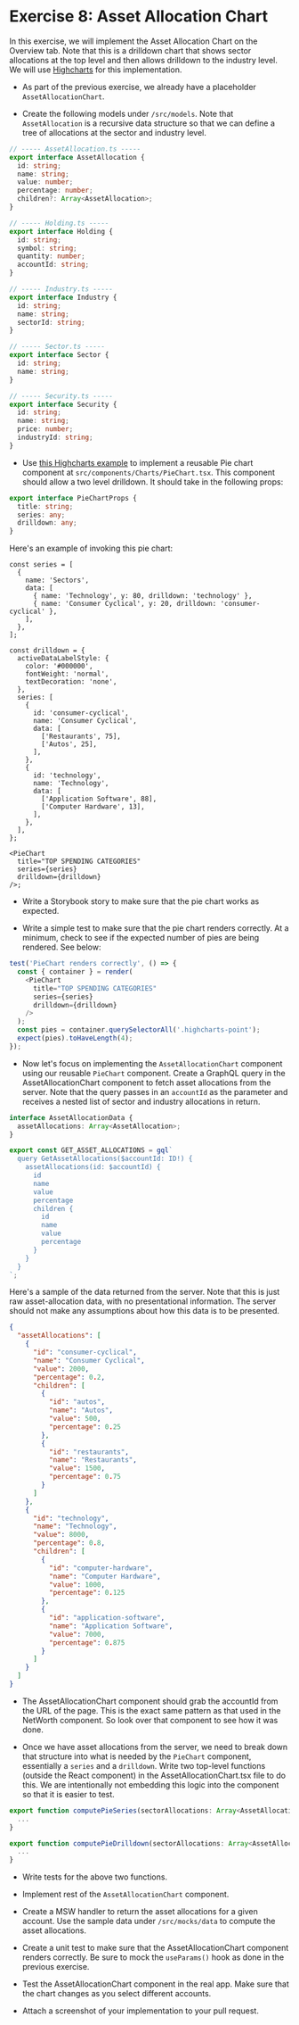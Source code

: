# Exercise 8: Asset Allocation Chart

In this exercise, we will implement the Asset Allocation Chart on the Overview
tab. Note that this is a drilldown chart that shows sector allocations at the
top level and then allows drilldown to the industry level. We will use
[Highcharts](https://www.highcharts.com/docs/index) for this implementation.

- As part of the previous exercise, we already have a placeholder
  `AssetAllocationChart`.

- Create the following models under `/src/models`. Note that `AssetAllocation`
  is a recursive data structure so that we can define a tree of allocations at
  the sector and industry level.

```ts
// ----- AssetAllocation.ts -----
export interface AssetAllocation {
  id: string;
  name: string;
  value: number;
  percentage: number;
  children?: Array<AssetAllocation>;
}

// ----- Holding.ts -----
export interface Holding {
  id: string;
  symbol: string;
  quantity: number;
  accountId: string;
}

// ----- Industry.ts -----
export interface Industry {
  id: string;
  name: string;
  sectorId: string;
}

// ----- Sector.ts -----
export interface Sector {
  id: string;
  name: string;
}

// ----- Security.ts -----
export interface Security {
  id: string;
  name: string;
  price: number;
  industryId: string;
}
```

- Use [this Highcharts example](https://www.highcharts.com/demo/pie-drilldown)
  to implement a reusable Pie chart component at
  `src/components/Charts/PieChart.tsx`. This component should allow a two level
  drilldown. It should take in the following props:

```ts
export interface PieChartProps {
  title: string;
  series: any;
  drilldown: any;
}
```

Here's an example of invoking this pie chart:

```tsx
const series = [
  {
    name: 'Sectors',
    data: [
      { name: 'Technology', y: 80, drilldown: 'technology' },
      { name: 'Consumer Cyclical', y: 20, drilldown: 'consumer-cyclical' },
    ],
  },
];

const drilldown = {
  activeDataLabelStyle: {
    color: '#000000',
    fontWeight: 'normal',
    textDecoration: 'none',
  },
  series: [
    {
      id: 'consumer-cyclical',
      name: 'Consumer Cyclical',
      data: [
        ['Restaurants', 75],
        ['Autos', 25],
      ],
    },
    {
      id: 'technology',
      name: 'Technology',
      data: [
        ['Application Software', 88],
        ['Computer Hardware', 13],
      ],
    },
  ],
};

<PieChart
  title="TOP SPENDING CATEGORIES"
  series={series}
  drilldown={drilldown}
/>;
```

- Write a Storybook story to make sure that the pie chart works as expected.

- Write a simple test to make sure that the pie chart renders correctly. At a
  minimum, check to see if the expected number of pies are being rendered. See
  below:

```ts
test('PieChart renders correctly', () => {
  const { container } = render(
    <PieChart
      title="TOP SPENDING CATEGORIES"
      series={series}
      drilldown={drilldown}
    />
  );
  const pies = container.querySelectorAll('.highcharts-point');
  expect(pies).toHaveLength(4);
});
```

- Now let's focus on implementing the `AssetAllocationChart` component using our
  reusable `PieChart` component. Create a GraphQL query in the
  AssetAllocationChart component to fetch asset allocations from the server.
  Note that the query passes in an `accountId` as the parameter and receives a
  nested list of sector and industry allocations in return.

```ts
interface AssetAllocationData {
  assetAllocations: Array<AssetAllocation>;
}

export const GET_ASSET_ALLOCATIONS = gql`
  query GetAssetAllocations($accountId: ID!) {
    assetAllocations(id: $accountId) {
      id
      name
      value
      percentage
      children {
        id
        name
        value
        percentage
      }
    }
  }
`;
```

Here's a sample of the data returned from the server. Note that this is just raw
asset-allocation data, with no presentational information. The server should not
make any assumptions about how this data is to be presented.

```json
{
  "assetAllocations": [
    {
      "id": "consumer-cyclical",
      "name": "Consumer Cyclical",
      "value": 2000,
      "percentage": 0.2,
      "children": [
        {
          "id": "autos",
          "name": "Autos",
          "value": 500,
          "percentage": 0.25
        },
        {
          "id": "restaurants",
          "name": "Restaurants",
          "value": 1500,
          "percentage": 0.75
        }
      ]
    },
    {
      "id": "technology",
      "name": "Technology",
      "value": 8000,
      "percentage": 0.8,
      "children": [
        {
          "id": "computer-hardware",
          "name": "Computer Hardware",
          "value": 1000,
          "percentage": 0.125
        },
        {
          "id": "application-software",
          "name": "Application Software",
          "value": 7000,
          "percentage": 0.875
        }
      ]
    }
  ]
}
```

- The AssetAllocationChart component should grab the accountId from the URL of
  the page. This is the exact same pattern as that used in the NetWorth
  component. So look over that component to see how it was done.

- Once we have asset allocations from the server, we need to break down that
  structure into what is needed by the `PieChart` component, essentially a
  `series` and a `drilldown`. Write two top-level functions (outside the React
  component) in the AssetAllocationChart.tsx file to do this. We are
  intentionally not embedding this logic into the component so that it is easier
  to test.

```ts
export function computePieSeries(sectorAllocations: Array<AssetAllocation>) {
  ...
}

export function computePieDrilldown(sectorAllocations: Array<AssetAllocation>) {
  ...
}
```

- Write tests for the above two functions.

- Implement rest of the `AssetAllocationChart` component.

- Create a MSW handler to return the asset allocations for a given account. Use
  the sample data under `/src/mocks/data` to compute the asset allocations.

- Create a unit test to make sure that the AssetAllocationChart component
  renders correctly. Be sure to mock the `useParams()` hook as done in the
  previous exercise.

- Test the AssetAllocationChart component in the real app. Make sure that the
  chart changes as you select different accounts.

- Attach a screenshot of your implementation to your pull request.
